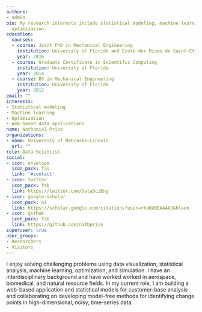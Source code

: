 ```yaml
---
authors:
- admin
bio: My research interests include statistical modeling, machine learning, and
  optimization.
education:
  courses:
  - course: Joint PhD in Mechanical Engineering
    institution: University of Florida and Ecole des Mines de Saint-Étienne
    year: 2016
  - course: Graduate Certificate in Scientific Computing
    institution: University of Florida
    year: 2014
  - course: BS in Mechanical Engineering
    institution: University of Florida
    year: 2012
email: ""
interests:
- Statistical modeling
- Machine learning
- Optimization
- Web-based data applications
name: Nathaniel Price
organizations:
- name: University of Nebraska-Lincoln
  url: ""
role: Data Scientist
social:
- icon: envelope
  icon_pack: fas
  link: '#contact'
- icon: twitter
  icon_pack: fab
  link: https://twitter.com/DataSciEng
- icon: google-scholar
  icon_pack: ai
  link: https://scholar.google.com/citations?user=rXaKU0EAAAAJ&hl=en
- icon: github
  icon_pack: fab
  link: https://github.com/natbprice
superuser: true
user_groups:
- Researchers
- Visitors
---
```


I enjoy solving challenging problems using data visualization, statistical analysis, machine learning, optimization, and simulation. I have an interdisciplinary background and have worked worked in aerospace, biomedical, and natural resource fields. In my current role, I am building a web-based application and statistical models for customer-base analysis and collaborating on developing model-free methods for identifying change points in high-dimensional, noisy, time-series data.
